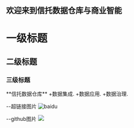 ## 欢迎来到信托数据仓库与商业智能

<h1>一级标题</h1>
<h2>二级标题</h2>
<h3>三级标题</h3>
**信托数据仓库**
+数据集成.
+数据应用.
+数据治理.

--超链接图片
![baidu](http://www.baidu.com/img/bdlogo.gif "百度logo")

--github图片
![](https://github.com/zhanghenry/Trust_DWBI/tree/master/99_素材/01_信托数据仓库ETL流程.png)




